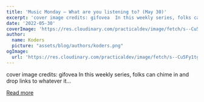 ```yaml
---
title: 'Music Monday — What are you listening to? (May 30)'
excerpt: 'cover image credits: gifovea  In this weekly series, folks can chime in and drop links to whatever it...'
date: '2022-05-30'
coverImage: 'https://res.cloudinary.com/practicaldev/image/fetch/s--Cu5Fy1tg--/c_imagga_scale,f_auto,fl_progressive,h_420,q_66,w_1000/https://dev-to-uploads.s3.amazonaws.com/uploads/articles/bbgc0bvo6ftmwuqe1xf6.gif'
author:
  name: Koders
  picture: "assets/blog/authors/koders.png"
ogImage:
  url: 'https://res.cloudinary.com/practicaldev/image/fetch/s--Cu5Fy1tg--/c_imagga_scale,f_auto,fl_progressive,h_420,q_66,w_1000/https://dev-to-uploads.s3.amazonaws.com/uploads/articles/bbgc0bvo6ftmwuqe1xf6.gif'
---
```


cover image credits: gifovea  In this weekly series, folks can chime in and drop links to whatever it...

[Read more](https://dev.to/music-discussions/music-monday-what-are-you-listening-to-may-23-d66)
